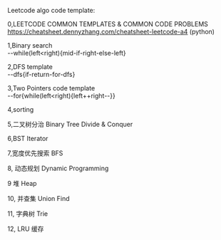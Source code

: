 Leetcode algo code template:

0,LEETCODE COMMON TEMPLATES & COMMON CODE PROBLEMS
https://cheatsheet.dennyzhang.com/cheatsheet-leetcode-a4 (python)

1,Binary search   
--while(left<right){mid-if-right-else-left}

2,DFS template                                                                                                            
--dfs{if-return-for-dfs}

3,Two Pointers code template                                           
--for{while(left<right){left++right--}}
        
4,sorting

5,⼆叉树分治 Binary Tree Divide & Conquer

6,BST Iterator
    
7,宽度优先搜索 BFS
    
8, 动态规划 Dynamic Programming 
                                                                                                            
9 堆 Heap 
                                                                       
10, 并查集 Union Find 
                                                                                                            
11, 字典树 Trie                                      
                                      
12, LRU 缓存
